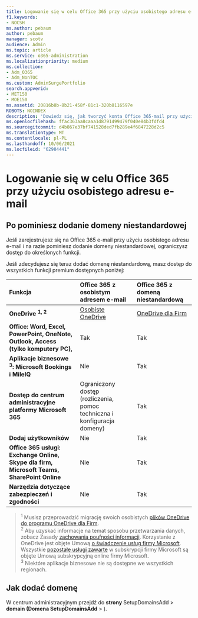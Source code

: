 ```yaml
---
title: Logowanie się w celu Office 365 przy użyciu osobistego adresu e-mail
f1.keywords:
- NOCSH
ms.author: pebaum
author: pebaum
manager: scotv
audience: Admin
ms.topic: article
ms.service: o365-administration
ms.localizationpriority: medium
ms.collection:
- Adm_O365
- Adm_NonTOC
ms.custom: AdminSurgePortfolio
search.appverid:
- MET150
- MOE150
ms.assetid: 20816b8b-8b21-458f-81c1-320b8116597e
ROBOTS: NOINDEX
description: 'Dowiedz się, jak tworzyć konta Office 365-mail przy użyciu osobistego adresu e-mail, jeśli nie chcesz dodawać domeny niestandardowej. '
ms.openlocfilehash: ffac363aa8caaa1d8791499479f040e84b3fdfd4
ms.sourcegitcommit: d4b867e37bf741528ded7fb289e4f6847228d2c5
ms.translationtype: MT
ms.contentlocale: pl-PL
ms.lasthandoff: 10/06/2021
ms.locfileid: "62984441"
---
```

# <a name="signing-up-for-office-365-with-a-personal-email-address"></a>Logowanie się w celu Office 365 przy użyciu osobistego adresu e-mail

## <a name="when-you-skip-adding-a-custom-domain"></a>Po pominiesz dodanie domeny niestandardowej


Jeśli zarejestrujesz się na Office 365 e-mail przy użyciu osobistego adresu e-mail i na razie pominiesz dodanie domeny niestandardowej, ograniczysz dostęp do określonych funkcji.[](../get-help-with-domains/what-is-a-domain.md)

Jeśli zdecydujesz się teraz dodać domenę niestandardową, masz dostęp do wszystkich funkcji premium dostępnych poniżej:

|**Funkcja**|**Office 365 z osobistym adresem e-mail**|**Office 365 z domeną niestandardową**|
|:-----|:-----|:-----|
|**OneDrive <sup>1, 2</sup>**| [Osobiste OneDrive](https://onedrive.live.com/about/plans/)| [OneDrive dla Firm](https://onedrive.live.com/about/en-us/business/) |
|**Office: Word, Excel, PowerPoint, OneNote, Outlook, Access (tylko komputery PC),**| Tak | Tak
|**Aplikacje biznesowe <sup>3</sup>: Microsoft Bookings i MileIQ**| Nie | Tak
|**Dostęp do centrum administracyjne platformy Microsoft 365**| Ograniczony dostęp (rozliczenia, pomoc techniczna i konfiguracja domeny) | Tak
|**Dodaj użytkowników**| Nie | Tak
|**Office 365 usługi: Exchange Online, Skype dla firm, Microsoft Teams, SharePoint Online**| Nie | Tak
|**Narzędzia dotyczące zabezpieczeń i zgodności**| Nie | Tak

> <sup>1</sup> Musisz przeprowadzić migrację swoich osobistych [plików OneDrive do programu OneDrive dla Firm](move-email-and-data-to-office-365-business-premium.md).<br/>
> <sup>2</sup> Aby uzyskać informacje na temat sposobu przetwarzania danych, zobacz Zasady [zachowania poufności informacji](https://g.microsoftonline.com/0BX20en/138). Korzystanie z OneDrive jest objęte Umową [o świadczenie usług firmy Microsoft](https://signup.live.com/signup?ru=https://login.live.com/oauth20_authorize.srf?lc%3d1033%26response_type%3dcode%26client_id%3d51483342-085c-4d86-bf88-cf50c7252078%26scope%3dopenid%2bprofile%2bemail%2boffline_access%26response_mode%3dform_post%26redirect_uri%3dhttps://login.microsoftonline.com/common/federation/oauth2%26state%3drQIIAXWRO2_TUACFc_NSUyGoEBKVEFIHJCSQk-vrR-JIHdLWSdPGaR426TVDZCeO7TjX17Ld5rGzd47EwgLqyFLED2DolBFVMIOYEBMjaXeWM5zvDEfnvEixebb8jOd4wSiaEiMZIsfwEgsZg0ciwwmcyCHIDgXIhQ83t64-PP_-ZvtGvnr04-uX8yedJcj1J-65lR9QcgkeO3EcROVCYTqd5ulo5A7uQOETACsAfgKwTGYsn9G6l8lI5EReYIWSCDmuJIhIKuYxkae6OiT6WIkx6nhNF0K80McN1eYVtR0rB56goKqD1YqgE5lde3wTVb071pOh3oWwSapuo3fkKKS-9vAcIwzx2JlgtT67ST44qZzFDroVGroL608yN6Ih6Qc0ipep9-AksPz6cJ_6vjWI87cxy4_dgRG71G-FNLDC2LWiXbOrtHuKZ7W0_nlgtvwOPZYJU-_7HsIYmWhPY2XSOz2WGh27PzY0ElRHbXgoOqo-N0Rq8KpNTbuzPy_CU1k7VJslRgtmc143vS6vwBrlup0SrYa-ViPzOdNTJHl_OGAachhVhnsz9WMqu56VUP86dX9dyneHO0FIR-7EWqXBr_Q9mCpvbGxuJbYTO4m_afAus36u-1qsZVblo7ffELCfgsR1pkCw8yps8Mh7SaJJaTGxXQU6MB7jakM_iyYHLQVJbRya07a9K5XZiyy4yGZ_ZxOfc_87-h81%26estsfed%3d1%26uaid%3ddd27a8b7188545dab714e7d8c6761b52%26lw%3d1%26fl%3deasi2%26mkt%3den-US&amp;mkt=EN-US&amp;uiflavor=web&amp;lw=1&amp;fl=easi2&amp;client_id=51483342-085c-4d86-bf88-cf50c7252078&amp;uaid=dd27a8b7188545dab714e7d8c6761b52&amp;lic=1). Wszystkie [pozostałe usługi zawarte](https://admin.microsoft.com/Commerce/Mosa.aspx?cc2=US&amp;cl=en&amp;cc=en-US&amp;gcc=False) w subskrypcji firmy Microsoft są objęte Umową subskrypcyjną online firmy Microsoft.<br/>
> <sup>3</sup> Niektóre aplikacje biznesowe nie są dostępne we wszystkich regionach.<br/>

## <a name="how-to-add-a-domain"></a>Jak dodać domenę

W centrum administracyjnym przejdź do **strony** SetupDomainsAdd  > **domain (Domena SetupDomainsAdd**<a href="https://go.microsoft.com/fwlink/p/?linkid=834818" target="_blank"></a> > ).



